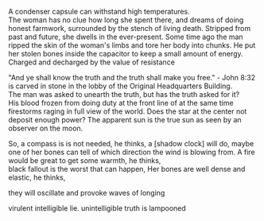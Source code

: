 A condenser capsule can withstand high temperatures.                  
The woman has no clue how long she spent there,
and dreams of doing honest farmwork,
surrounded by the stench of living death.
Stripped from past and future, she dwells in the ever-present. 
Some time ago the man ripped the skin of the woman's limbs and tore her body into chunks. He put her stolen bones inside the capacitor to keep a small amount of energy. 
Charged and decharged by the value of resistance 


"And ye shall know the truth and the truth shall make you free." - John 8:32<br>
is carved in stone in the lobby of the Original Headquarters Building.<br>
The man was asked to unearth the truth, but has the truth asked for it?<br> 
His blood frozen 
from doing duty at the front line of 
at the same time firestorms raging in full view of the world. 
Does the star at the center not deposit enough power? 
The apparent sun is the true sun as seen by an observer on the moon.

So, a compass is is not needed, he thinks, a [shadow clock] will do, maybe one of her bones can tell of which direction the wind is blowing from. 
A fire would be great to get some warmth, he thinks,  
black fallout is the worst that can happen, 
Her bones are well dense and elastic, he thinks, 

they will oscillate and provoke 
waves of longing


virulent intelligible lie. 
unintelligible truth is lampooned

